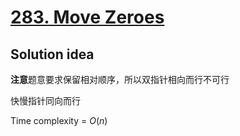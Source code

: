# [283. Move Zeroes](https://leetcode.com/problems/move-zeroes/)

## Solution idea
**注意**题意要求保留相对顺序，所以双指针相向而行不可行

快慢指针同向而行

Time complexity = $O(n)$